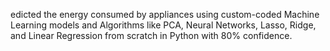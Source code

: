 edicted the energy consumed by appliances using custom-coded Machine Learning models and Algorithms like PCA, Neural Networks, Lasso, Ridge, and Linear Regression from scratch in Python with 80% confidence.
